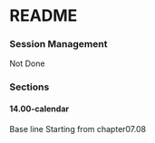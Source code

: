 # README #

### Session Management ###

Not Done


### Sections ###

#### 14.00-calendar ####
Base line Starting from chapter07.08

